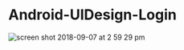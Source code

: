# Android-UIDesign-Login

![screen shot 2018-09-07 at 2 59 29 pm](https://user-images.githubusercontent.com/12076196/45244906-b1181800-b2ae-11e8-89db-4450e9c946ba.png)

